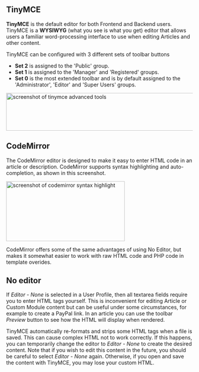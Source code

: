 <!-- Filename: Content_editors / Display title: Content Editors -->

## TinyMCE

**TinyMCE** is the default editor for both Frontend and Backend users.
TinyMCE is a **WYSIWYG** (what you see is what you get) editor that
allows users a familiar word-processing interface to use when editing
Articles and other content.

TinyMCE can be configured with 3 different sets of toolbar buttons

- **Set 2** is assigned to the 'Public' group.
- **Set 1** is assigned to the 'Manager' and 'Registered' groups.
- **Set 0** is the most extended toolbar and is by default assigned to
  the 'Administrator', 'Editor' and 'Super Users' groups.

<img
src="https://docs.joomla.org/images/thumb/f/fb/Help30-editor-tinymce-advanced-en.png/600px-Help30-editor-tinymce-advanced-en.png"
decoding="async"
srcset="https://docs.joomla.org/images/f/fb/Help30-editor-tinymce-advanced-en.png 1.5x"
data-file-width="669" data-file-height="114" width="600" height="102"
alt="screenshot of tinymce advanced tools" />

## CodeMirror

The CodeMirror editor is designed to make it easy to enter HTML code in
an article or description. CodeMirror supports syntax highlighting and
auto-completion, as shown in this screenshot.

<img
src="https://docs.joomla.org/images/thumb/e/e2/Help25-screenshot-editor-codemirror-example-en.png/320px-Help25-screenshot-editor-codemirror-example-en.png"
decoding="async"
srcset="https://docs.joomla.org/images/e/e2/Help25-screenshot-editor-codemirror-example-en.png 1.5x"
data-file-width="326" data-file-height="165" width="320" height="162"
alt="screenshot of codemirror syntax highlight" />

CodeMirror offers some of the same advantages of using No Editor, but
makes it somewhat easier to work with raw HTML code and PHP code in template
overides.

## No editor

If *Editor - None* is selected in a User Profile, then all textarea fields
require you to enter HTML tags yourself. This is inconvenient for editing
Article or Custom Module content but can be useful under some circumstances,
for example to create a PayPal link. In an article you can use the toolbar
*Preview* button to see how the HTML will display when rendered.

TinyMCE automatically re-formats and strips some HTML tags when a file is
saved. This can cause complex HTML not to work correctly. If this happens,
you can temporarily change the editor to *Editor - None* to create the
desired content. Note that if you wish to edit this content in the future,
you should be careful to select *Editor - None* again. Otherwise, if you open
and save the content with TinyMCE, you may lose your custom HTML.
